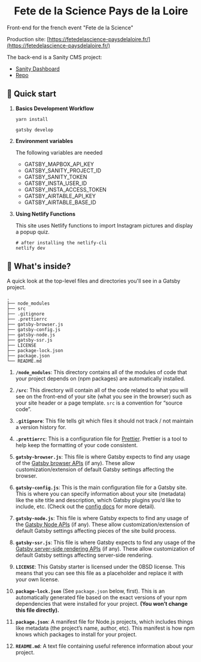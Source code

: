 <h1 align="center">
  Fete de la Science Pays de la Loire
</h1>

Front-end for the french event "Fete de la Science"

Production site: [https://fetedelascience-paysdelaloire.fr/](https://fetedelascience-paysdelaloire.fr/)

The back-end is a Sanity CMS project:

- [Sanity Dashboard](https://fete-de-la-science-pdl.sanity.studio/)
- [Repo](https://github.com/paulgaumer/FDS2020-Studio)

## 🚀 Quick start

1.  **Basics Development Workflow**

    ```shell
    yarn install

    gatsby develop
    ```

2.  **Environment variables**

    The following variables are needed

    - GATSBY_MAPBOX_API_KEY
    - GATSBY_SANITY_PROJECT_ID
    - GATSBY_SANITY_TOKEN
    - GATSBY_INSTA_USER_ID
    - GATSBY_INSTA_ACCESS_TOKEN
    - GATSBY_AIRTABLE_API_KEY
    - GATSBY_AIRTABLE_BASE_ID

3.  **Using Netlify Functions**

    This site uses Netlify functions to import Instagram pictures and display a popup quiz.

    ```shell
    # after installing the netlify-cli
    netlify dev
    ```

## 🧐 What's inside?

A quick look at the top-level files and directories you'll see in a Gatsby project.

    .
    ├── node_modules
    ├── src
    ├── .gitignore
    ├── .prettierrc
    ├── gatsby-browser.js
    ├── gatsby-config.js
    ├── gatsby-node.js
    ├── gatsby-ssr.js
    ├── LICENSE
    ├── package-lock.json
    ├── package.json
    └── README.md

1.  **`/node_modules`**: This directory contains all of the modules of code that your project depends on (npm packages) are automatically installed.

2.  **`/src`**: This directory will contain all of the code related to what you will see on the front-end of your site (what you see in the browser) such as your site header or a page template. `src` is a convention for “source code”.

3.  **`.gitignore`**: This file tells git which files it should not track / not maintain a version history for.

4.  **`.prettierrc`**: This is a configuration file for [Prettier](https://prettier.io/). Prettier is a tool to help keep the formatting of your code consistent.

5.  **`gatsby-browser.js`**: This file is where Gatsby expects to find any usage of the [Gatsby browser APIs](https://www.gatsbyjs.org/docs/browser-apis/) (if any). These allow customization/extension of default Gatsby settings affecting the browser.

6.  **`gatsby-config.js`**: This is the main configuration file for a Gatsby site. This is where you can specify information about your site (metadata) like the site title and description, which Gatsby plugins you’d like to include, etc. (Check out the [config docs](https://www.gatsbyjs.org/docs/gatsby-config/) for more detail).

7.  **`gatsby-node.js`**: This file is where Gatsby expects to find any usage of the [Gatsby Node APIs](https://www.gatsbyjs.org/docs/node-apis/) (if any). These allow customization/extension of default Gatsby settings affecting pieces of the site build process.

8.  **`gatsby-ssr.js`**: This file is where Gatsby expects to find any usage of the [Gatsby server-side rendering APIs](https://www.gatsbyjs.org/docs/ssr-apis/) (if any). These allow customization of default Gatsby settings affecting server-side rendering.

9.  **`LICENSE`**: This Gatsby starter is licensed under the 0BSD license. This means that you can see this file as a placeholder and replace it with your own license.

10. **`package-lock.json`** (See `package.json` below, first). This is an automatically generated file based on the exact versions of your npm dependencies that were installed for your project. **(You won’t change this file directly).**

11. **`package.json`**: A manifest file for Node.js projects, which includes things like metadata (the project’s name, author, etc). This manifest is how npm knows which packages to install for your project.

12. **`README.md`**: A text file containing useful reference information about your project.
